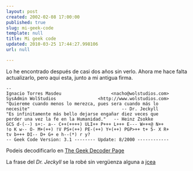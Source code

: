 ```yaml
---
layout: post
created: 2002-02-08 17:00:00
published: true
slug: mi-geek-code
template: null
title: Mi geek code
updated: 2010-03-25 17:44:27.998106
url: null

---
```


Lo he encontrado despu&eacute;s de casi dos a&ntilde;os sin verlo. Ahora me hace falta actualizarlo, pero aqui esta, junto a mi antigua firma.


	--
	Ignacio Torres Masdeu                   <nacho@wolstudios.com>
	SysAdmin WolStudios                <http://www.wolstudios.com>
	"Quiereme cuando menos lo merezca, pues sera cuando más lo
	necesite"                                   -- Dr. Jeckyll
	"Es infinitamente más bello dejarse engañar diez veces que
	perder una vez la fe en la Humanidad."   -- Heinz Zsokke
	GCS d-(--) s+:- a-- C++(++++) ULI++ P+++ L+++ E--- W+++@ N++
	!o K w-- O- M+(++) !V PS+(++) PE-(++) Y+(++) PGP>++ t+ 5- X R+
	tv b+++ DI-- D+ G+ e h--(*) r y?
	-- Geek Code Version: 3.1 -------- Update: 8/2000 ------------

Podeis decodificarlo en <a href="http://www.ebb.org/ungeek/">The Geek Decoder Page</a>

La frase del _Dr. Jeckyll_ se la robé sin vergüenza alguna a [jcea][]

[jcea]: http://jcea.es/ "Jesús Cea Avión"